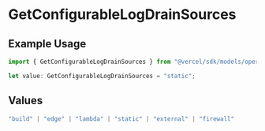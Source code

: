 # GetConfigurableLogDrainSources

## Example Usage

```typescript
import { GetConfigurableLogDrainSources } from "@vercel/sdk/models/operations";

let value: GetConfigurableLogDrainSources = "static";
```

## Values

```typescript
"build" | "edge" | "lambda" | "static" | "external" | "firewall"
```